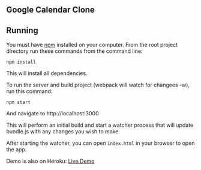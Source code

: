 ## Google Calendar Clone

## Running

You must have [npm](https://www.npmjs.org/) installed on your computer.
From the root project directory run these commands from the command line:

`npm install`

This will install all dependencies.

To run the server and build project (webpack will watch for changees -w), run this command:

`npm start`

And navigate to http://localhost:3000

This will perform an initial build and start a watcher process that will
update bundle.js with any changes you wish to make.

After starting the watcher, you can open `index.html` in your browser to
open the app.


Demo is also on Heroku:
[Live Demo](https://cryptic-island-9623.herokuapp.com/)

